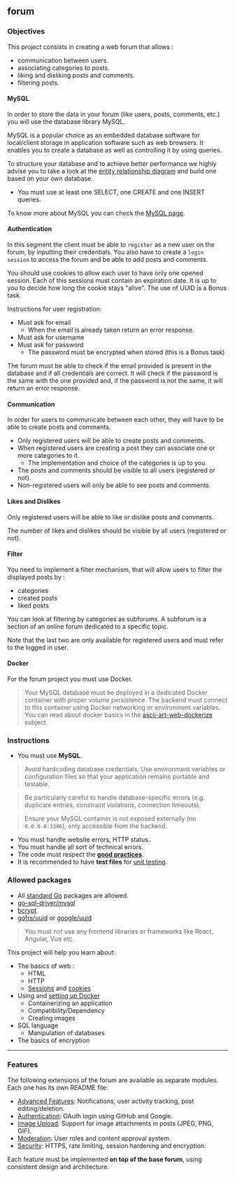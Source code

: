 ## forum

### Objectives

This project consists in creating a web forum that allows :

- communication between users.
- associating categories to posts.
- liking and disliking posts and comments.
- filtering posts.

#### MySQL

In order to store the data in your forum (like users, posts, comments, etc.) you will use the database library MySQL.

MySQL is a popular choice as an embedded database software for local/client storage in application software such as web browsers. It enables you to create a database as well as controlling it by using queries.

To structure your database and to achieve better performance we highly advise you to take a look at the [entity relationship diagram](https://www.smartdraw.com/entity-relationship-diagram/) and build one based on your own database.

- You must use at least one SELECT, one CREATE and one INSERT queries.

To know more about MySQL you can check the [MySQL page](https://dev.mysql.com/doc/).

#### Authentication

In this segment the client must be able to `register` as a new user on the forum, by inputting their credentials. You also have to create a `login session` to access the forum and be able to add posts and comments.

You should use cookies to allow each user to have only one opened session. Each of this sessions must contain an expiration date. It is up to you to decide how long the cookie stays "alive". The use of UUID is a Bonus task.

Instructions for user registration:

- Must ask for email
  - When the email is already taken return an error response.
- Must ask for username
- Must ask for password
  - The password must be encrypted when stored (this is a Bonus task)

The forum must be able to check if the email provided is present in the database and if all credentials are correct. It will check if the password is the same with the one provided and, if the password is not the same, it will return an error response.

#### Communication

In order for users to communicate between each other, they will have to be able to create posts and comments.

- Only registered users will be able to create posts and comments.
- When registered users are creating a post they can associate one or more categories to it.
  - The implementation and choice of the categories is up to you.
- The posts and comments should be visible to all users (registered or not).
- Non-registered users will only be able to see posts and comments.

#### Likes and Dislikes

Only registered users will be able to like or dislike posts and comments.

The number of likes and dislikes should be visible by all users (registered or not).

#### Filter

You need to implement a filter mechanism, that will allow users to filter the displayed posts by :

- categories
- created posts
- liked posts

You can look at filtering by categories as subforums. A subforum is a section of an online forum dedicated to a specific topic.

Note that the last two are only available for registered users and must refer to the logged in user.

#### Docker

For the forum project you must use Docker.
> Your MySQL database must be deployed in a dedicated Docker container with proper volume persistence. The backend must connect to this container using Docker networking or environment variables.
 You can read about docker basics in the [ascii-art-web-dockerize](../ascii-art-web/dockerize/README.md) subject.

### Instructions

- You must use **MySQL**.
> Avoid hardcoding database credentials. Use environment variables or configuration files so that your application remains portable and testable.

> Be particularly careful to handle database-specific errors (e.g. duplicate entries, constraint violations, connection timeouts).

> Ensure your MySQL container is not exposed externally (no `0.0.0.0:3306`), only accessible from the backend.

- You must handle website errors, HTTP status.
- You must handle all sort of technical errors.
- The code must respect the [**good practices**](../good-practices/README.md).
- It is recommended to have **test files** for [unit testing](https://go.dev/doc/tutorial/add-a-test).

### Allowed packages

- All [standard Go](https://golang.org/pkg/) packages are allowed.
- [go-sql-driver/mysql](https://github.com/mattn/go-sql-driver/mysql)
- [bcrypt](https://pkg.go.dev/golang.org/x/crypto/bcrypt)
- [gofrs/uuid](https://github.com/gofrs/uuid) or [google/uuid](https://github.com/google/uuid)

> You must not use any frontend libraries or frameworks like React, Angular, Vue etc.

This project will help you learn about:

- The basics of web :
  - HTML
  - HTTP
  - [Sessions](https://cheatsheetseries.owasp.org/cheatsheets/Session_Management_Cheat_Sheet.html#session-management-waf-protections) and [cookies](https://developer.mozilla.org/en-US/docs/Web/HTTP/Cookies)
- Using and [setting up Docker](https://docs.docker.com/get-started/)
  - Containerizing an application
  - Compatibility/Dependency
  - Creating images
- SQL language
  - Manipulation of databases
- The basics of encryption
---

### Features

The following extensions of the forum are available as separate modules. Each one has its own README file:

- [Advanced Features](advanced-features/README.md): Notifications, user activity tracking, post editing/deletion.
- [Authentication](authentication/README.md): OAuth login using GitHub and Google.
- [Image Upload](image-upload/README.md): Support for image attachments in posts (JPEG, PNG, GIF).
- [Moderation](moderation/README.md): User roles and content approval system.
- [Security](security/README.md): HTTPS, rate limiting, session hardening and encryption.

Each feature must be implemented **on top of the base forum**, using consistent design and architecture.
